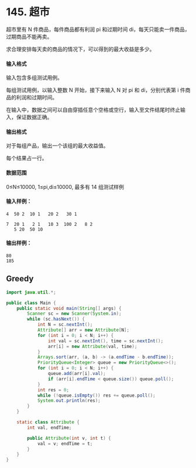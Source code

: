 # 145. 超市

超市里有 N 件商品，每件商品都有利润 pi 和过期时间 di，每天只能卖一件商品，过期商品不能再卖。

求合理安排每天卖的商品的情况下，可以得到的最大收益是多少。

#### 输入格式

输入包含多组测试用例。

每组测试用例，以输入整数 N 开始，接下来输入 N 对 pi 和 di，分别代表第 i 件商品的利润和过期时间。

在输入中，数据之间可以自由穿插任意个空格或空行，输入至文件结尾时终止输入，保证数据正确。

#### 输出格式

对于每组产品，输出一个该组的最大收益值。

每个结果占一行。

#### 数据范围

0≤N≤10000, 1≤pi,di≤10000, 最多有 14 组测试样例

#### 输入样例：

```
4  50 2  10 1   20 2   30 1

7  20 1   2 1   10 3  100 2   8 2
   5 20  50 10
```

#### 输出样例：

```
80
185
```



## Greedy

```java
import java.util.*;

public class Main {
    public static void main(String[] args) {
        Scanner sc = new Scanner(System.in);
        while (sc.hasNext()) {
            int N = sc.nextInt();
            Attribute[] arr = new Attribute[N];
            for (int i = 0; i < N; i++) {
                int val = sc.nextInt(), time = sc.nextInt();
                arr[i] = new Attribute(val, time);
            }
            Arrays.sort(arr, (a, b) -> (a.endTime - b.endTime));
            PriorityQueue<Integer> queue = new PriorityQueue<>();
            for (int i = 0; i < N; i++) {
                queue.add(arr[i].val);
                if (arr[i].endTime < queue.size()) queue.poll();
            }
            int res = 0;
            while (!queue.isEmpty()) res += queue.poll();
            System.out.println(res);
        }
    }

    static class Attribute {
        int val, endTime;

        public Attribute(int v, int t) {
            val = v; endTime = t;
        }
    }
}
```


